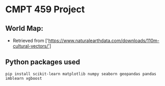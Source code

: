 # CMPT 459 Project

## World Map:

-  Retrieved from ['https://www.naturalearthdata.com/downloads/110m-cultural-vectors/']

## Python packages used

```
pip install scikit-learn matplotlib numpy seaborn geopandas pandas imblearn xgboost
```
